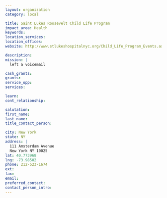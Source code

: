 ```yaml
---
layout: organization
category: local

title: Saint Lukes Roosevelt Child Life Program
impact_area: Health
keywords: 
location_services: 
location_offices: 
website: http://www.stlukeshospitalnyc.org/Child_Life_Program_Events.aspx

description: 
mission: |
  left a voicemail

cash_grants: 
grants: 
service_opp: 
services: 

learn: 
cont_relationship: 

salutation: 
first_name: 
last_name: 
title_contact_person: 

city: New York
state: NY
address: |
  111 Amsterdam Avenue  
  New York NY 10025
lat: 40.773968
lng: -73.98502
phone: 212-523-1674
ext: 
fax: 
email: 
preferred_contact: 
contact_person_intro: 
---
```

